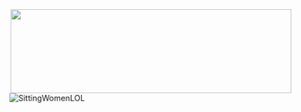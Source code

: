 <div align="Center">
    <img src="https://images.cooltext.com/5709356.png" height="150px" width="500px">
    <img src="https://d9jhi50qo719s.cloudfront.net/7ap/samples/iir_800.gif?230809025525%22" alt="SittingWomenLOL" align="Left">
</div>


